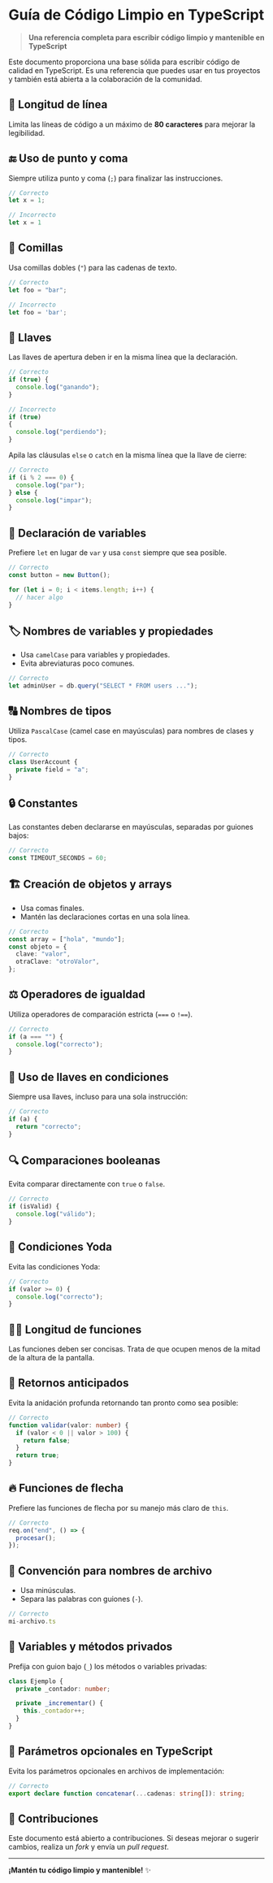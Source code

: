 # Guía de Código Limpio en TypeScript

> **Una referencia completa para escribir código limpio y mantenible en TypeScript**

Este documento proporciona una base sólida para escribir código de calidad en TypeScript. Es una referencia que puedes usar en tus proyectos y también está abierta a la colaboración de la comunidad.

## 📏 Longitud de línea

Limita las líneas de código a un máximo de **80 caracteres** para mejorar la legibilidad.

## 🔚 Uso de punto y coma

Siempre utiliza punto y coma (`;`) para finalizar las instrucciones.

```typescript
// Correcto
let x = 1;

// Incorrecto
let x = 1
```

## 💬 Comillas

Usa comillas dobles (`"`) para las cadenas de texto.

```typescript
// Correcto
let foo = "bar";

// Incorrecto
let foo = 'bar';
```

## 🔗 Llaves

Las llaves de apertura deben ir en la misma línea que la declaración.

```typescript
// Correcto
if (true) {
  console.log("ganando");
}

// Incorrecto
if (true)
{
  console.log("perdiendo");
}
```

Apila las cláusulas `else` o `catch` en la misma línea que la llave de cierre:

```typescript
// Correcto
if (i % 2 === 0) {
  console.log("par");
} else {
  console.log("impar");
}
```

## 📌 Declaración de variables

Prefiere `let` en lugar de `var` y usa `const` siempre que sea posible.

```typescript
// Correcto
const button = new Button();

for (let i = 0; i < items.length; i++) {
  // hacer algo
}
```

## 🏷️ Nombres de variables y propiedades

- Usa `camelCase` para variables y propiedades.
- Evita abreviaturas poco comunes.

```typescript
// Correcto
let adminUser = db.query("SELECT * FROM users ...");
```

## 🔠 Nombres de tipos

Utiliza `PascalCase` (camel case en mayúsculas) para nombres de clases y tipos.

```typescript
// Correcto
class UserAccount {
  private field = "a";
}
```

## 🔒 Constantes

Las constantes deben declararse en mayúsculas, separadas por guiones bajos:

```typescript
// Correcto
const TIMEOUT_SECONDS = 60;
```

## 🏗️ Creación de objetos y arrays

- Usa comas finales.
- Mantén las declaraciones cortas en una sola línea.

```typescript
// Correcto
const array = ["hola", "mundo"];
const objeto = {
  clave: "valor",
  otraClave: "otroValor",
};
```

## ⚖️ Operadores de igualdad

Utiliza operadores de comparación estricta (`===` o `!==`).

```typescript
// Correcto
if (a === "") {
  console.log("correcto");
}
```

## 🚩 Uso de llaves en condiciones

Siempre usa llaves, incluso para una sola instrucción:

```typescript
// Correcto
if (a) {
  return "correcto";
}
```

## 🔍 Comparaciones booleanas

Evita comparar directamente con `true` o `false`.

```typescript
// Correcto
if (isValid) {
  console.log("válido");
}
```

## 🔄 Condiciones Yoda

Evita las condiciones Yoda:

```typescript
// Correcto
if (valor >= 0) {
  console.log("correcto");
}
```

## 🧑‍💻 Longitud de funciones

Las funciones deben ser concisas. Trata de que ocupen menos de la mitad de la altura de la pantalla.

## 🔁 Retornos anticipados

Evita la anidación profunda retornando tan pronto como sea posible:

```typescript
// Correcto
function validar(valor: number) {
  if (valor < 0 || valor > 100) {
    return false;
  }
  return true;
}
```

## 🔥 Funciones de flecha

Prefiere las funciones de flecha por su manejo más claro de `this`.

```typescript
// Correcto
req.on("end", () => {
  procesar();
});
```

## 📁 Convención para nombres de archivo

- Usa minúsculas.
- Separa las palabras con guiones (`-`).

```typescript
// Correcto
mi-archivo.ts
```

## 🔐 Variables y métodos privados

Prefija con guion bajo (`_`) los métodos o variables privadas:

```typescript
class Ejemplo {
  private _contador: number;

  private _incrementar() {
    this._contador++;
  }
}
```

## 🔧 Parámetros opcionales en TypeScript

Evita los parámetros opcionales en archivos de implementación:

```typescript
// Correcto
export declare function concatenar(...cadenas: string[]): string;
```

## 🚀 Contribuciones

Este documento está abierto a contribuciones. Si deseas mejorar o sugerir cambios, realiza un *fork* y envía un *pull request*.

---

**¡Mantén tu código limpio y mantenible!** ✨

